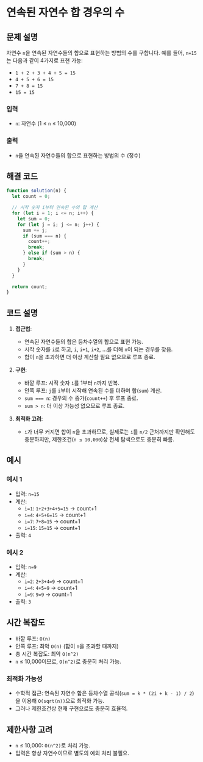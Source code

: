 # 연속된 자연수 합 경우의 수

## 문제 설명

자연수 `n`을 연속된 자연수들의 합으로 표현하는 방법의 수를 구합니다. 예를 들어, `n=15`는 다음과 같이 4가지로 표현 가능:

- `1 + 2 + 3 + 4 + 5 = 15`
- `4 + 5 + 6 = 15`
- `7 + 8 = 15`
- `15 = 15`

### 입력

- `n`: 자연수 (1 ≤ `n` ≤ 10,000)

### 출력

- `n`을 연속된 자연수들의 합으로 표현하는 방법의 수 (정수)

## 해결 코드

```javascript
function solution(n) {
  let count = 0;

  // 시작 숫자 i부터 연속된 수의 합 계산
  for (let i = 1; i <= n; i++) {
    let sum = 0;
    for (let j = i; j <= n; j++) {
      sum += j;
      if (sum === n) {
        count++;
        break;
      } else if (sum > n) {
        break;
      }
    }
  }

  return count;
}
```

## 코드 설명

1. **접근법**:

   - 연속된 자연수들의 합은 등차수열의 합으로 표현 가능.
   - 시작 숫자를 `i`로 하고, `i`, `i+1`, `i+2`, ...를 더해 `n`이 되는 경우를 찾음.
   - 합이 `n`을 초과하면 더 이상 계산할 필요 없으므로 루프 종료.

2. **구현**:

   - 바깥 루프: 시작 숫자 `i`를 1부터 `n`까지 반복.
   - 안쪽 루프: `j`를 `i`부터 시작해 연속된 수를 더하며 합(`sum`) 계산.
   - `sum === n`: 경우의 수 증가(`count++`) 후 루프 종료.
   - `sum > n`: 더 이상 가능성 없으므로 루프 종료.

3. **최적화 고려**:
   - `i`가 너무 커지면 합이 `n`을 초과하므로, 실제로는 `i`를 `n/2` 근처까지만 확인해도 충분하지만, 제한조건(`n ≤ 10,000`)상 전체 탐색으로도 충분히 빠름.

## 예시

### 예시 1

- 입력: `n=15`
- 계산:
  - `i=1`: `1+2+3+4+5=15` → count+1
  - `i=4`: `4+5+6=15` → count+1
  - `i=7`: `7+8=15` → count+1
  - `i=15`: `15=15` → count+1
- 출력: `4`

### 예시 2

- 입력: `n=9`
- 계산:
  - `i=2`: `2+3+4=9` → count+1
  - `i=4`: `4+5=9` → count+1
  - `i=9`: `9=9` → count+1
- 출력: `3`

## 시간 복잡도

- 바깥 루프: `O(n)`
- 안쪽 루프: 최악 `O(n)` (합이 `n`을 초과할 때까지)
- 총 시간 복잡도: 최악 `O(n^2)`
- `n` ≤ 10,000이므로, `O(n^2)`로 충분히 처리 가능.

### 최적화 가능성

- 수학적 접근: 연속된 자연수 합은 등차수열 공식(`sum = k * (2i + k - 1) / 2`)을 이용해 `O(sqrt(n))`으로 최적화 가능.
- 그러나 제한조건상 현재 구현으로도 충분히 효율적.

## 제한사항 고려

- `n` ≤ 10,000: `O(n^2)`로 처리 가능.
- 입력은 항상 자연수이므로 별도의 예외 처리 불필요.
